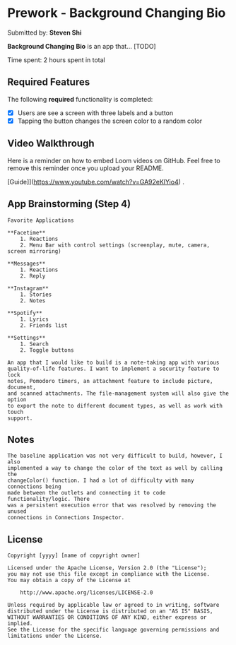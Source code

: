 # Prework - Background Changing Bio

Submitted by: **Steven Shi**

**Background Changing Bio** is an app that... [TODO] 

Time spent: 2 hours spent in total

## Required Features

The following **required** functionality is completed:

- [x] Users are see a screen with three labels and a button
- [x] Tapping the button changes the screen color to a random color
 
## Video Walkthrough

Here is a reminder on how to embed Loom videos on GitHub. Feel free to remove this reminder once you upload your README. 

[Guide]](https://www.youtube.com/watch?v=GA92eKlYio4) .

## App Brainstorming (Step 4)

    Favorite Applications
        
    **Facetime**
        1. Reactions
        2. Menu Bar with control settings (screenplay, mute, camera, screen mirroring)
        
    **Messages**
        1. Reactions
        2. Reply
        
    **Instagram**
        1. Stories
        2. Notes
        
    **Spotify**
        1. Lyrics
        2. Friends list
        
    **Settings**
        1. Search
        2. Toggle buttons

    An app that I would like to build is a note-taking app with various 
    quality-of-life features. I want to implement a security feature to lock 
    notes, Pomodoro timers, an attachment feature to include picture, document, 
    and scanned attachments. The file-management system will also give the option 
    to export the note to different document types, as well as work with touch 
    support.

## Notes

    The baseline application was not very difficult to build, however, I also 
    implemented a way to change the color of the text as well by calling the 
    changeColor() function. I had a lot of difficulty with many connections being 
    made between the outlets and connecting it to code functionality/logic. There 
    was a persistent execution error that was resolved by removing the unused 
    connections in Connections Inspector.

## License

    Copyright [yyyy] [name of copyright owner]

    Licensed under the Apache License, Version 2.0 (the "License");
    you may not use this file except in compliance with the License.
    You may obtain a copy of the License at

        http://www.apache.org/licenses/LICENSE-2.0

    Unless required by applicable law or agreed to in writing, software
    distributed under the License is distributed on an "AS IS" BASIS,
    WITHOUT WARRANTIES OR CONDITIONS OF ANY KIND, either express or implied.
    See the License for the specific language governing permissions and
    limitations under the License.
